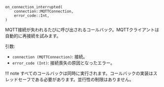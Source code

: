 ```
on_connection_interrupted(
    connection::MQTTConnection,
    error_code::Int,
)
```

MQTT接続が失われるたびに呼び出されるコールバック。MQTTクライアントは自動的に再接続を試みます。

引数:

  * `connection (MQTTConnection)`: 接続。
  * `error_code (Int)`: 接続喪失の原因となったエラー。

!!! note
    すべてのコールバックは同時に実行されます。コールバックの実装はスレッドセーフである必要があります。並行性の制限はありません。

